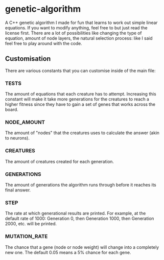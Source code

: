 # genetic-algorithm
A C++ genetic algorithm I made for fun that learns to work out simple linear equations. If you want to modify anything, feel free to but just read the license first. There are a lot of possibilities like changing the type of equation, amount of node layers, the natural selection process: like I said feel free to play around with the code.

## Customisation
There are various constants that you can customise inside of the main file:

### TESTS
The amount of equations that each creature has to attempt. Increasing this constant will make it take more generations for the creatures to reach a higher fitness since they have to gain a set of genes that works across the board.

### NODE_AMOUNT
The amount of "nodes" that the creatures uses to calculate the answer (akin to neurons).

### CREATURES
The amount of creatures created for each generation.

### GENERATIONS
The amount of generations the algorithm runs through before it reaches its final answer.

### STEP
The rate at which generational results are printed. For example, at the default rate of 1000: Generation 0, then Generation 1000, then Generation 2000, etc. will be printed.

### MUTATION_RATE
The chance that a gene (node or node weight) will change into a completely new one. The default 0.05 means a 5% chance for each gene.
